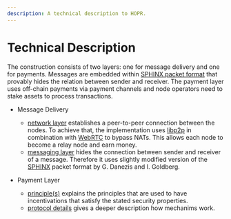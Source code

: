 ```yaml
---
description: A technical description to HOPR.
---
```


# Technical Description

The construction consists of two layers: one for message delivery and one for payments. Messages are embedded within [SPHINX packet format](https://cypherpunks.ca/~iang/pubs/Sphinx_Oakland09.pdf) that provably hides the relation between sender and receiver. The payment layer uses off-chain payments via payment channels and node operators need to stake assets to process transactions.

* Message Delivery

  * [network layer](https://github.com/hoprnet/hopr-documentation/tree/a272b6a0eba46e804b16b5bd1d48ee19e950f101/main-concepts/Message-Delivery/README.md) establishes a peer-to-peer connection between the nodes. To achieve that, the implementation uses [libp2p](https://libp2p.io) in combination with [WebRTC](https://webrtc.org) to bypass NATs. This allows each node to become a relay node and earn money.
  * [messaging layer](https://github.com/hoprnet/hopr-documentation/tree/a272b6a0eba46e804b16b5bd1d48ee19e950f101/main-concepts/Packet-Format/README.md) hides the connection between sender and receiver of a message. Therefore it uses slightly modified version of the [SPHINX](https://cypherpunks.ca/~iang/pubs/Sphinx_Oakland09.pdf) packet format by G. Danezis and I. Goldberg.

* Payment Layer
  * [principle\(s\)](https://github.com/hoprnet/hopr-documentation/tree/a272b6a0eba46e804b16b5bd1d48ee19e950f101/main-concepts/Payment-Principles/README.md) explains the principles that are used to have incentivations that satisfy the stated security properties.
  * [protocol details](https://github.com/hoprnet/hopr-documentation/tree/a272b6a0eba46e804b16b5bd1d48ee19e950f101/main-concepts/Payment-Details/README.md) gives a deeper description how mechanims work.

